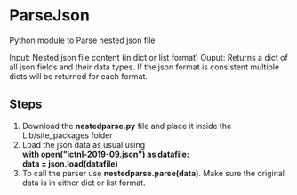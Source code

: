 # ParseJson
Python module to Parse nested json file

Input: Nested json file content (in dict or list format)
Ouput: Returns a dict of all json fields and their data types. If the json format is consistent multiple dicts will be returned for each format.

## Steps
1. Download the **nestedparse.py** file and place it inside the Lib/site_packages folder
2. Load the json data as usual using <br/> 
**with open("ictnl-2019-09.json") as datafile:    
    data = json.load(datafile)**
2. To call the parser use **nestedparse.parse(data)**. Make sure the original data is in either dict or list format.


